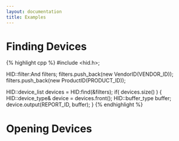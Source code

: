 ```yaml
---
layout: documentation
title: Examples
---
```


# Finding Devices

{% highlight cpp %}
#include <hid.h>;

HID::filter:And filters;
filters.push_back(new VendorID(VENDOR_ID));
filters.push_back(new ProductID(PRODUCT_ID));

HID::device_list devices = HID:find(&filters);
if( devices.size() )
{
    HID::device_type& device = devices.front();
    HID::buffer_type buffer;
    device.output(REPORT_ID, buffer);
}
{% endhighlight %}

# Opening Devices

